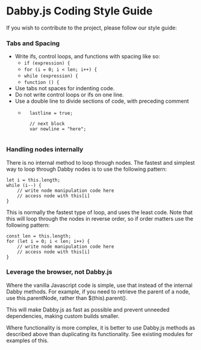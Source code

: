 # Dabby.js Coding Style Guide

If you wish to contribute to the project, please follow our style guide:

### Tabs and Spacing

- Write ifs, control loops, and functions with spacing like so:
	- `if (expression) {`
	- `for (i = 0; i < len; i++) {`
	- `while (expression) {`
	- `function () {`
- Use tabs not spaces for indenting code.
- Do not write control loops or ifs on one line.
- Use a double line to divide sections of code, with preceding comment
	- ```
		lastline = true;

		// next block
		var newline = "here";
	```

### Handling nodes internally

There is no internal method to loop through nodes. The fastest and simplest way to loop through Dabby nodes is to use the following pattern:

```
let i = this.length;
while (i--) {
	// write node manipulation code here
	// access node with this[i]
}
```

This is normally the fastest type of loop, and uses the least code. Note that this will loop through the nodes in reverse order, so if order matters use the following pattern:

```
const len = this.length;
for (let i = 0; i < len; i++) {
	// write node manipulation code here
	// access node with this[i]
}
```

### Leverage the browser, not Dabby.js

Where the vanilla Javascript code is simple, use that instead of the internal Dabby methods. For example, if you need to retrieve the parent of a node, use this.parentNode, rather than $(this).parent().

This will make Dabby.js as fast as possible and prevent unneeded dependencies, making custom builds smaller.

Where functionality is more complex, it is better to use Dabby.js methods as described above than duplicating its functionality. See existing modules for examples of this.
